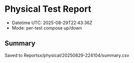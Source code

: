 # Physical Test Report
- Datetime UTC: 2025-08-29T22:43:36Z
- Mode: per-test compose up/down

## Summary
Saved to Reportsx/physical/20250829-224104/summary.csv
